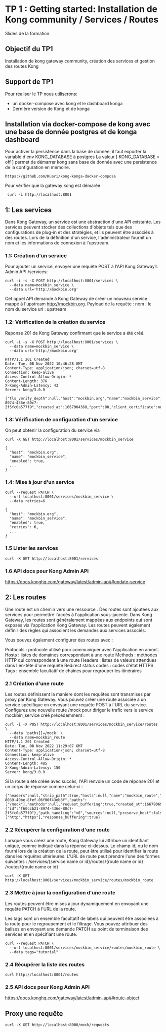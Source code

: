 # TP 1 : Getting started: Installation de Kong community / Services / Routes 

Slides de la formation

## Objectif du TP1
Installation de kong gateway community, création des services et gestion des routes Kong

## Support de TP1
Pour réaliser le TP nous utiliserons:
* un docker-compose avec kong et le dashboard konga
* Dernière version de Kong et de konga

## Installation via docker-compose de kong avec une base de donnée postgres et de konga dashboard

Pour activer la persistence dans la base de donnée, il faut exporter la variable d'env KONG_DATABASE à postgres
La valeur [ KONG_DATABASE = off ] permet de démarrer kong sans base de donnée avec une persistence de la configuration en mémoire.
``` 
https://github.com/Kuari/kong-konga-docker-compose
```

Pour vérifier que la gateway kong est démarée
```
 curl -i http://localhost:8001
```

## 1: Les services
Dans Kong Gateway, un service est une abstraction d'une API existante. Les services peuvent stocker des collections d'objets tels que des configurations de plug-in et des stratégies, et ils peuvent être associés à des routes.
Lors de la définition d'un service, l'administrateur fournit un nom et les informations de connexion à l'upstream. 

### 1.1: Création d'un service
Pour ajouter un service, envoyer une requête POST à l'API Kong Gateway’s Admin API /services:
```
curl -i -s -X POST http://localhost:8001/services \
  --data name=mockbin_service \
  --data url='http://mockbin.org'
```
Cet appel API demande à Kong Gateway de créer un nouveau service mappé à l'upstream http://mockbin.org. Payload de la requête :
nom : le nom du service
url : upstream


### 1.2: Vérification de la création du service
Reponse 201 de Kong Gateway confirmant que le service a été créé.
```
curl -i -s -X POST http://localhost:8001/services \
  --data name=mockbin_service \
  --data url='http://mockbin.org'
  
HTTP/1.1 201 Created
Date: Tue, 08 Nov 2022 10:46:28 GMT
Content-Type: application/json; charset=utf-8
Connection: keep-alive
Access-Control-Allow-Origin: *
Content-Length: 376
X-Kong-Admin-Latency: 43
Server: kong/3.0.0

{"tls_verify_depth":null,"host":"mockbin.org","name":"mockbin_service","retries":5,"id":"f60ccb21-8974-436e-80c7-2f5fc0a577f9","created_at":1667904388,"port":80,"client_certificate":null,"enabled":true,"ca_certificates":null,"connect_timeout":60000,"write_timeout":60000,"protocol":"http","updated_at":1667904388,"tags":null,"tls_verify":null,"read_timeout":60000,"path":null}
```

### 1.3: Vérification de configuration d'un service
On peut obtenir la configuration du service via 
```
curl -X GET http://localhost:8001/services/mockbin_service

{
  "host": "mockbin.org",
  "name": "mockbin_service",
  "enabled": true,
  ...
}
```
### 1.4: Mise à jour d'un service
```
curl --request PATCH \
  --url localhost:8001/services/mockbin_service \
  --data retries=6

{
  "host": "mockbin.org",
  "name": "mockbin_service",
  "enabled": true,
  "retries": 6,
  ...
}
```
### 1.5 Lister les services

```
curl -X GET http://localhost:8001/services
```

### 1.6 API docs pour Kong Admin API
https://docs.konghq.com/gateway/latest/admin-api/#update-service

## 2: Les routes
Une route est un chemin vers une ressource . Des routes sont ajoutées aux services pour permettre l'accès à l'application sous-jacente. Dans Kong Gateway, les routes sont généralement mappées aux endpoints qui sont exposés via l'application Kong Gateway. Les routes peuvent également définir des règles qui associent les demandes aux services associés.

Vous pouvez également configurer des routes avec :

Protocols : protocole utilisé pour communiquer avec l'application en amont.
Hosts : listes de domaines correspondant à une route
Methods : méthodes HTTP qui correspondent à une route
Headers : listes de valeurs attendues dans l'en-tête d'une requête
Redirect status codes : codes d'état HTTPS
Tags : ensemble facultatif de chaînes pour regrouper les itinéraires 

### 2.1 Création d'une route

Les routes définissent la manière dont les requêtes sont transmises par proxy par Kong Gateway. Vous pouvez créer une route associée à un service spécifique en envoyant une requête POST à ​​l'URL du service.
Configurez une nouvelle route /mock pour diriger le trafic vers le service mockbin_service créé précédemment :
```
curl -i -X POST http://localhost:8001/services/mockbin_service/routes \
  --data 'paths[]=/mock' \
  --data name=mockbin_route
HTTP/1.1 201 Created
Date: Tue, 08 Nov 2022 11:29:07 GMT
Content-Type: application/json; charset=utf-8
Connection: keep-alive
Access-Control-Allow-Origin: *
Content-Length: 485
X-Kong-Admin-Latency: 150
Server: kong/3.0.0
```
Si la route a été créée avec succès, l'API renvoie un code de réponse 201 et un corps de réponse comme celui-ci :
```
{"headers":null,"strip_path":true,"hosts":null,"name":"mockbin_route","id":"930c6f56-8039-40be-8fef-06f00f43eb8f","paths":["/mock"],"methods":null,"request_buffering":true,"created_at":1667906947,"updated_at":1667906947,"service":{"id":"f60ccb21-8974-436e-80c7-2f5fc0a577f9"},"path_handling":"v0","sources":null,"preserve_host":false,"snis":null,"destinations":null,"regex_priority":0,"tags":null,"https_redirect_status_code":426,"protocols":["http","https"],"response_buffering":true}
```
### 2.2  Récupérer la configuration d'une route
Lorsque vous créez une route, Kong Gateway lui attribue un identifiant unique, comme indiqué dans la réponse ci-dessus. Le champ id, ou le nom fourni lors de la création de la route, peut être utilisé pour identifier la route dans les requêtes ultérieures. L'URL de route peut prendre l'une des formes suivantes :
/services/{service name or id}/routes/{route name or id}
/routes/{route name or id}
```
curl -X GET http://localhost:8001/services/mockbin_service/routes/mockbin_route
```

### 2.3 Mettre à jour la configuration d'une route
Les routes peuvent être mises à jour dynamiquement en envoyant une requête PATCH à l'URL de la route.

Les tags sont un ensemble facultatif de labels qui peuvent être associées à la route pour le regroupement et le filtrage. Vous pouvez attribuer des balises en envoyant une demande PATCH au point de terminaison des services et en spécifiant une route.
```
curl --request PATCH \
  --url localhost:8001/services/mockbin_service/routes/mockbin_route \
  --data tags="tutorial"
```

### 2.4 Récupérer la liste des routes

```
curl http://localhost:8001/routes
```

### 2.5 API docs pour Kong Admin API
https://docs.konghq.com/gateway/latest/admin-api/#route-object

## Proxy une requête

```
curl -X GET http://localhost:8000/mock/requests
```